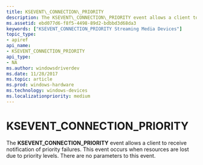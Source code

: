 ```yaml
---
title: KSEVENT\_CONNECTION\_PRIORITY
description: The KSEVENT\_CONNECTION\_PRIORITY event allows a client to receive notification of priority failures. This event occurs when resources are lost due to priority levels. There are no parameters to this event.
ms.assetid: ebd077d6-f8f5-4498-89d2-bdbbd3d68da3
keywords: ["KSEVENT_CONNECTION_PRIORITY Streaming Media Devices"]
topic_type:
- apiref
api_name:
- KSEVENT_CONNECTION_PRIORITY
api_type:
- NA
ms.author: windowsdriverdev
ms.date: 11/28/2017
ms.topic: article
ms.prod: windows-hardware
ms.technology: windows-devices
ms.localizationpriority: medium
---
```


# KSEVENT\_CONNECTION\_PRIORITY


The **KSEVENT\_CONNECTION\_PRIORITY** event allows a client to receive notification of priority failures. This event occurs when resources are lost due to priority levels. There are no parameters to this event.

 

 





